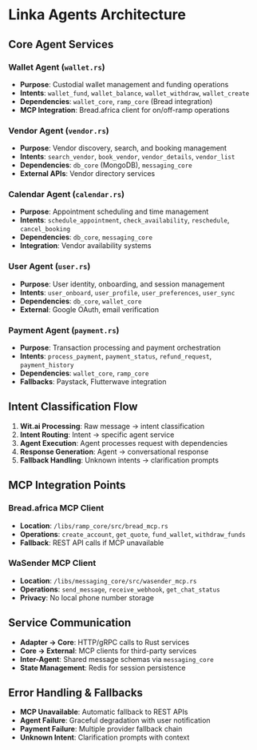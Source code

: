 # Linka Agents Architecture

## Core Agent Services

### Wallet Agent (`wallet.rs`)
- **Purpose**: Custodial wallet management and funding operations
- **Intents**: `wallet_fund`, `wallet_balance`, `wallet_withdraw`, `wallet_create`
- **Dependencies**: `wallet_core`, `ramp_core` (Bread integration)
- **MCP Integration**: Bread.africa client for on/off-ramp operations

### Vendor Agent (`vendor.rs`)
- **Purpose**: Vendor discovery, search, and booking management
- **Intents**: `search_vendor`, `book_vendor`, `vendor_details`, `vendor_list`
- **Dependencies**: `db_core` (MongoDB), `messaging_core`
- **External APIs**: Vendor directory services

### Calendar Agent (`calendar.rs`)
- **Purpose**: Appointment scheduling and time management
- **Intents**: `schedule_appointment`, `check_availability`, `reschedule`, `cancel_booking`
- **Dependencies**: `db_core`, `messaging_core`
- **Integration**: Vendor availability systems

### User Agent (`user.rs`)
- **Purpose**: User identity, onboarding, and session management
- **Intents**: `user_onboard`, `user_profile`, `user_preferences`, `user_sync`
- **Dependencies**: `db_core`, `wallet_core`
- **External**: Google OAuth, email verification

### Payment Agent (`payment.rs`)
- **Purpose**: Transaction processing and payment orchestration
- **Intents**: `process_payment`, `payment_status`, `refund_request`, `payment_history`
- **Dependencies**: `wallet_core`, `ramp_core`
- **Fallbacks**: Paystack, Flutterwave integration

## Intent Classification Flow

1. **Wit.ai Processing**: Raw message → intent classification
2. **Intent Routing**: Intent → specific agent service
3. **Agent Execution**: Agent processes request with dependencies
4. **Response Generation**: Agent → conversational response
5. **Fallback Handling**: Unknown intents → clarification prompts

## MCP Integration Points

### Bread.africa MCP Client
- **Location**: `/libs/ramp_core/src/bread_mcp.rs`
- **Operations**: `create_account`, `get_quote`, `fund_wallet`, `withdraw_funds`
- **Fallback**: REST API calls if MCP unavailable

### WaSender MCP Client
- **Location**: `/libs/messaging_core/src/wasender_mcp.rs`
- **Operations**: `send_message`, `receive_webhook`, `get_chat_status`
- **Privacy**: No local phone number storage

## Service Communication

- **Adapter → Core**: HTTP/gRPC calls to Rust services
- **Core → External**: MCP clients for third-party services
- **Inter-Agent**: Shared message schemas via `messaging_core`
- **State Management**: Redis for session persistence

## Error Handling & Fallbacks

- **MCP Unavailable**: Automatic fallback to REST APIs
- **Agent Failure**: Graceful degradation with user notification
- **Payment Failure**: Multiple provider fallback chain
- **Unknown Intent**: Clarification prompts with context